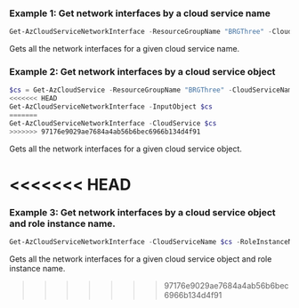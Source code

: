 ### Example 1: Get network interfaces by a cloud service name
```powershell
Get-AzCloudServiceNetworkInterface -ResourceGroupName "BRGThree" -CloudServiceName BService -SubscriptionId 1133e0eb-b53c-1234-b478-2eac8f04afca
```

Gets all the network interfaces for a given cloud service name.

### Example 2: Get network interfaces by a cloud service object
```powershell
$cs = Get-AzCloudService -ResourceGroupName "BRGThree" -CloudServiceName BService -SubscriptionId 1133e0eb-b53c-1234-b478-2eac8f04afca
<<<<<<< HEAD
Get-AzCloudServiceNetworkInterface -InputObject $cs
=======
Get-AzCloudServiceNetworkInterface -CloudService $cs
>>>>>>> 97176e9029ae7684a4ab56b6bec6966b134d4f91
```

Gets all the network interfaces for a given cloud service object.

<<<<<<< HEAD
=======
### Example 3: Get network interfaces by a cloud service object and role instance name.
```powershell
Get-AzCloudServiceNetworkInterface -CloudServiceName $cs -RoleInstanceName WebRole1_IN_0
```

Gets all the network interfaces for a given cloud service object and role instance name.

>>>>>>> 97176e9029ae7684a4ab56b6bec6966b134d4f91
